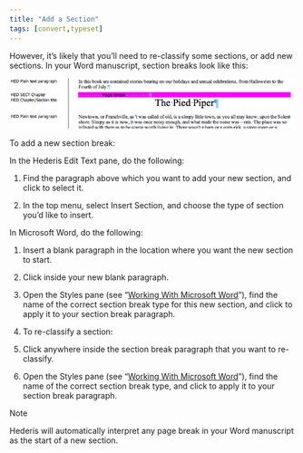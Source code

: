 ```yaml
---
title: "Add a Section"
tags: [convert,typeset]
---
```

 
<html><body><section data-type="chapter" class="hsecchapter" data-hederis-type="hsecchapter" id="add-a-section" data-pi-attrs="id: add-a-section; data-tags: convert,typeset;" role="doc-chapter" data-tags="convert,typeset" data-author-name=" " data-book-title=" " title="Add a Section"><p class="hblkp" data-hederis-type="hblkp" id="peFenhJbo">However, it&#8217;s likely that you&#8217;ll need to re-classify some sections, or add new sections. In your Word manuscript, section breaks look like this:</p><img data-hederis-type="hblkimg" class="hblkimg" id="pM1b0jGSn" src="/images/sectbr.png" data-img-src="/images/sectbr.png"/><p class="hblkp" data-hederis-type="hblkp" id="pZWwx7N8e">To add a new section break:</p><p class="hblkp" data-hederis-type="hblkp" id="paxKFIWES">In the Hederis Edit Text pane, do the following:</p><ol class="hwprnumlist" data-hederis-type="hwprnumlist" id="p9T1GXkfr"><li class="hblkoli" data-hederis-type="hblkoli" id="li70ZAoh4w"><p class="hblkoli" data-hederis-type="hblklip" id="pINrFQk9o">Find the paragraph above which you want to add your new section, and click to select it.</p></li><li class="hblkoli" data-hederis-type="hblkoli" id="liEheY9X0M"><p class="hblkoli" data-hederis-type="hblklip" id="peTwJ9cgq">In the top menu, select Insert Section, and choose the type of section you&#8217;d like to insert.</p></li></ol><p class="hblkp" data-hederis-type="hblkp" id="pysb4FJGV">In Microsoft Word, do the following:</p><ol class="hwprnumlist" data-hederis-type="hwprnumlist" id="pRZuGf68j"><li class="hblkoli" data-hederis-type="hblkoli" id="liulFsPoti"><p class="hblkoli" data-hederis-type="hblklip" id="pGDGIYwUW">Insert a blank paragraph in the location where you want the new section to start.</p></li><li class="hblkoli" data-hederis-type="hblkoli" id="lieikA7lmh"><p class="hblkoli" data-hederis-type="hblklip" id="pNJe00O3k">Click inside your new blank paragraph.</p></li><li class="hblkoli" data-hederis-type="hblkoli" id="liR1r0surh"><p class="hblkoli" data-hederis-type="hblklip" id="pHN7Kjtqa">Open the Styles pane (see &#8220;<a href="{% link _docs/fine-tune-styles.md %}" class="hspana" data-hederis-type="hspana" id="pw0Zfa94T">Working With Microsoft Word</a>&#8221;), find the name of the correct section break type for this new section, and click to apply it to your section break paragraph.</p></li><li class="hblkoli" data-hederis-type="hblkoli" id="lieuNOwsEJ"><p class="hblkoli" data-hederis-type="hblklip" id="pCfG7Ura6">To re-classify a section:</p></li><li class="hblkoli" data-hederis-type="hblkoli" id="liGSJT4G4l"><p class="hblkoli" data-hederis-type="hblklip" id="p55aPdiRE">Click anywhere inside the section break paragraph that you want to re-classify.</p></li><li class="hblkoli" data-hederis-type="hblkoli" id="litL3kvzcM"><p class="hblkoli" data-hederis-type="hblklip" id="pVXTSDEpj">Open the Styles pane (see &#8220;<a href="{% link _docs/fine-tune-styles.md %}" class="hspana" data-hederis-type="hspana" id="pGpVxOJrn">Working With Microsoft Word</a>&#8221;), find the name of the correct section break type, and click to apply it to your section break paragraph.</p></li></ol><aside class="hwprbox box" data-hederis-type="hwprbox" id="pcElhO5VN" data-type="sidebar"><p class="hblktype" data-hederis-type="hblktype" id="p0iWHWa1q">Note</p><p class="hblkp" data-hederis-type="hblkp" id="pLmZcq2ly">Hederis will automatically interpret any page break in your Word manuscript as the start of a new section.</p></aside></section></body></html>
